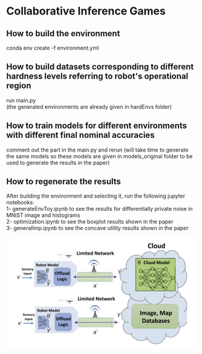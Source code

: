 # Collaborative Inference Games
## How to build the environment
conda env create -f environment.yml
## How to build datasets corresponding to different hardness levels referring to robot's operational region
run main.py  
(the generated environments are already given in hardEnvs folder)
## How to train models for different environments with different final nominal accuracies
comment out the part in the main.py and rerun (will take time to generate the same models so these models are given in models_original folder to be used to generate the results in the paper)
## How to regenerate the results
After building the environment and selecting it, run the following jupyter notebooks:  
1- generateEnvToy.ipynb to see the results for differentially private noise in MNIST image and histograms  
2- optimization.ipynb to see the boxplot results shown in the paper  
3- generalImp.ipynb to see the concave utility results shown in the paper  


![](./images/pipeline.png)
